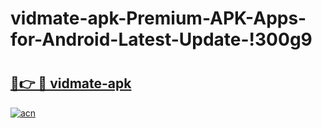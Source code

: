 # vidmate-apk-Premium-APK-Apps-for-Android-Latest-Update-!300g9

# <h2><a href="https://jdqwgz.esa.edu.pl?title=vidmate-apk&ref=300g9">🔗👉 🔴 vidmate-apk</a></h2>

[![acn](https://github.com/user-attachments/assets/0f9c940e-d8b0-45ae-aac7-cd30a18b3e1c)](https://jdqwgz.esa.edu.pl?title=vidmate-apk&ref=300g9)

